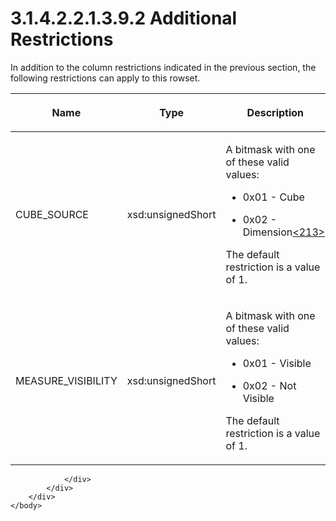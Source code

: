 <html dir="LTR" xmlns:mshelp="http://msdn.microsoft.com/mshelp" xmlns:ddue="http://ddue.schemas.microsoft.com/authoring/2003/5" xmlns:xlink="http://www.w3.org/1999/xlink" xmlns:tool="http://www.microsoft.com/tooltip">
    <head>
        <meta http-equiv="Content-Type" content="text/html; CHARSET=utf-8"></meta>
        <meta name="save" content="history"></meta>
        <title>3.1.4.2.2.1.3.9.2 Additional Restrictions</title>
        <xml>
            <mshelp:toctitle title="3.1.4.2.2.1.3.9.2 Additional Restrictions"></mshelp:toctitle>
            <mshelp:rltitle title="[MS-SSAS]: Additional Restrictions"></mshelp:rltitle>
            <mshelp:keyword index="A" term="e424f7c9-96eb-4821-9c8a-f34178245e8b"></mshelp:keyword>
            <mshelp:attr name="DCSext.ContentType" value="open specification"></mshelp:attr>
            <mshelp:attr name="AssetID" value="e424f7c9-96eb-4821-9c8a-f34178245e8b"></mshelp:attr>
            <mshelp:attr name="TopicType" value="kbRef"></mshelp:attr>
            <mshelp:attr name="DCSext.Title" value="[MS-SSAS]: Additional Restrictions" />
        </xml>
    </head>
    <body>
        <div id="header">
            <h1 class="heading">3.1.4.2.2.1.3.9.2 Additional Restrictions</h1>
        </div>
        <div id="mainSection">
            <div id="mainBody">
                <div id="allHistory" class="saveHistory"></div>
                <div id="sectionSection0" class="section" name="collapseableSection">
                    

<p>In addition to the column restrictions indicated in the
previous section, the following restrictions can apply to this rowset.</p>

<table>
 <thead>
  <tr>
   <th>
   <p>Name</p>
   </th>
   <th>
   <p>Type</p>
   </th>
   <th>
   <p>Description</p>
   </th>
  </tr>
 </thead>
 <tr>
  <td>
  <p>CUBE_SOURCE</p>
  </td>
  <td>
  <p>xsd:unsignedShort</p>
  </td>
  <td>
  <p>A bitmask with one of these valid values:</p>
  <ul><li><p><span><span>  
  </span></span><span>0x01 - Cube</span></p>
  </li><li><p><span><span>  
  </span></span><span>0x02 - Dimension<a id="Appendix_A_Target_213"></a><a href="b9ac4859-2662-44ca-b131-9addd8b953dc.htm#Appendix_A_213" aria-label="Product behavior note 213">&lt;213&gt;</a></span></p>
  </li></ul><p>The default restriction is a value of 1.</p>
  </td>
 </tr>
 <tr>
  <td>
  <p>MEASURE_VISIBILITY</p>
  </td>
  <td>
  <p>xsd:unsignedShort</p>
  </td>
  <td>
  <p>A bitmask with one of these valid values:</p>
  <ul><li><p><span><span>  
  </span></span><span>0x01 - Visible</span></p>
  </li><li><p><span><span>  
  </span></span><span>0x02 - Not Visible</span></p>
  </li></ul><p>The default restriction is a value of 1.</p>
  </td>
 </tr>
</table>

<p> </p>


                </div>
            </div>
        </div>
    </body>
</html>